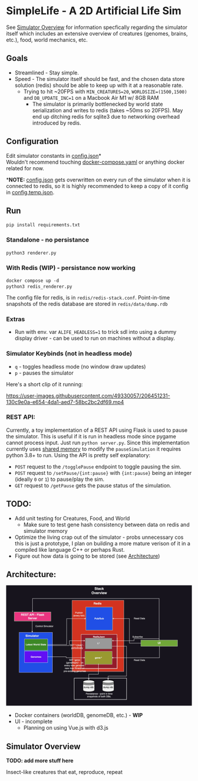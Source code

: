 # SimpleLife - A 2D Artificial Life Sim
See [Simulator Overview](#simulator-overview) for information specfically regarding
the simulator itself which includes an extensive overview of creatures (genomes, brains, etc.), food, world mechanics, etc.
## Goals
- Streamlined - Stay simple.
- Speed - The simulator itself should be fast, and the chosen data store solution (redis) should be able to keep up with it at a reasonable rate. 
  - Trying to hit ~20FPS with `MIN_CREATURES=20`, `WORLDSIZE=(1500,1500)` and `DB_UPDATE_INC=1` on a Macbook Air M1 w/ 8GB RAM
    - The simulator is primarily bottlenecked by world state serialization and writes to redis (takes ~50ms so 20FPS). May end up ditching redis for sqlite3 due to networking overhead introduced by redis.
## Configuration
Edit simulator constants in [config.json](./config.json)\*\
Wouldn't recommend touching [docker-compose.yaml](./docker-compose.yaml) or anything
docker related for now.

\***NOTE:** [config.json](./config.json) gets overwritten on every run of the simulator 
when it is connected to redis, so it is highly recommended to keep a copy of it config in [config.temp.json](./config.json).
## Run
```
pip install requirements.txt
```
### Standalone - no persistance
```
python3 renderer.py
```
### With Redis (**WIP**) - persistance now working
```
docker compose up -d
python3 redis_renderer.py
```
The config file for redis, is in `redis/redis-stack.conf`. Point-in-time snapshots of the redis database are stored in `redis/data/dump.rdb`
### Extras
- Run with env. var `ALIFE_HEADLESS=1` to trick sdl into using a dummy display driver - can be used to 
run on machines without a display.
### Simulator Keybinds (not in headless mode)
- `q` - toggles headless mode (no window draw updates)
- `p`  - pauses the simulator 

Here's a short clip of it running:

https://user-images.githubusercontent.com/49330057/206451231-130c9e0a-e654-4da1-aed7-58bc2bc2df69.mp4


### REST API:
Currently, a toy implementation of a REST API using Flask is used to pause the simulator. This is useful if it is run in 
headless mode since pygame cannot process input. Just run `python server.py`. Since this implementation currently uses [shared memory](https://docs.python.org/3/library/multiprocessing.shared_memory.html) to modify the `pauseSimulation` it requires python 3.8+ to run.
Using the API is pretty self explanatory: 
- `POST` request to the `/togglePause` endpoint to toggle pausing the sim.
- `POST` request to `/setPause/{int:pause}` with `{int:pause}` being an integer (ideally `0` or `1`) to pause/play the sim.
- `GET`  request to `/getPause` gets the pause status of the simulation.



## TODO:
<!-- - **CONFIG IS NOT REALLY SYNCED BETWEEN REDIS AND THE SUM - You'll have to read it from worldDB redis instance and copy paste it into `config.json` when it is different from the JSON document value under the `'config'` key in redis**. -->
- Add unit testing for Creatures, Food, and World
  - Make sure to test gene hash consistency between data on redis and simulator memory
- Optimize the living crap out of the simulator - probs unnecessary cos this is just a prototype, I plan on building a more mature verison of it in a compiled like language C++ or perhaps Rust.
- Figure out how data is going to be stored (see [Architecture](#arch))

## <a name="arch"></a> Architecture:
![architecture](./imgs/architecture.png)
- Docker containers (worldDB, genomeDB, etc.) - **WIP**
- UI - incomplete
  - Planning on using Vue.js with d3.js


## Simulator Overview
**TODO: add more stuff here**

Insect-like creatures that eat, reproduce, repeat
